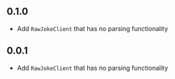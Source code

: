 ## 0.1.0

- Add `RawJokeClient` that has no parsing functionality 

## 0.0.1

- Add `RawJokeClient` that has no parsing functionality 

